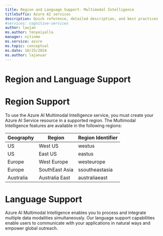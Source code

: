 ```yaml
---
title: Region and Language Support- Multimodal Intelligence
titleSuffix: Azure AI services
description: Quick reference, detailed description, and best practices for working within Azure AI Multimodal Intelligence service Quotas and Limits
#services: cognitive-services
author: laujan
ms.author: tonyeiyalla
manager: nitinme
ms.service: azure
ms.topic: conceptual
ms.date: 10/25/2024
ms.author: lajanuar
---
```



# Region and Language Support

# Region Support 

To use the Azure AI Multimodal Intelligence service, you must create your Azure AI Service resource in a supported region. The Multimodal Intelligence features are available in the following regions: 

|Geography| Region | Region Identifier |
|--- | --- | --- |
|US |West US| westus|
|US |East US| eastus|
|Europe |West Europe| westeurope|
|Europe |SouthEast Asia | ssoutheastasia|
|Australia |Australia East | australiaeast |

# Language Support
Azure AI Multimodal Intelligence enables you to process and integrate multiple data modalities simultaneously. Our language support capabilities enable users to communicate with your applications in natural ways and empower global outreach. 

